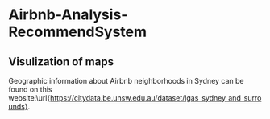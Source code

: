# Airbnb-Analysis-RecommendSystem
## Visulization of maps
Geographic information about Airbnb neighborhoods in Sydney can be found on this website:\url{https://citydata.be.unsw.edu.au/dataset/lgas_sydney_and_surrounds}.
